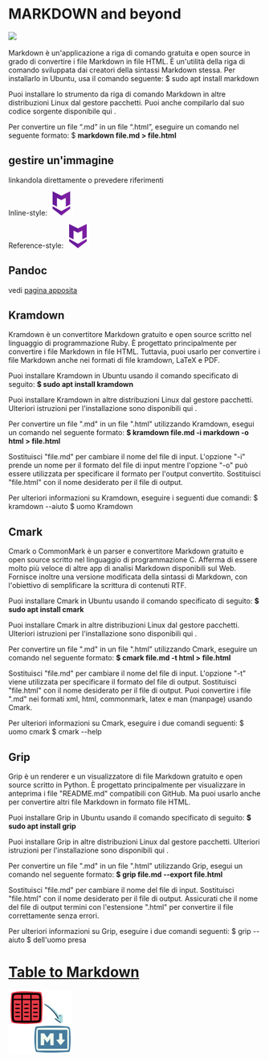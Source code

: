 # MARKDOWN and beyond

![](https://miro.medium.com/max/1400/1*zv16_HpmtjBQ3QfObwGkiA.jpeg)

Markdown è un'applicazione a riga di comando gratuita e open source in grado di convertire i file Markdown in file HTML. È un'utilità della riga di comando sviluppata dai creatori della sintassi Markdown stessa. Per installarlo in Ubuntu, usa il comando seguente:
	$ sudo apt install markdown

Puoi installare lo strumento da riga di comando Markdown in altre distribuzioni Linux dal gestore pacchetti. Puoi anche compilarlo dal suo codice sorgente disponibile qui .

Per convertire un file “.md” in un file “.html”, eseguire un comando nel seguente formato:	$ **markdown file.md > file.html**


## gestire un'immagine
linkandola direttamente o prevedere riferimenti

Inline-style: 
![alt text](https://github.com/adam-p/markdown-here/raw/master/src/common/images/icon48.png "Logo Title Text 1")

Reference-style: 
![alt text][logo]

[logo]: https://github.com/adam-p/markdown-here/raw/master/src/common/images/icon48.png "Logo Title Text 2"



## Pandoc

vedi [pagina apposita](https://github.com/paolovolterra/markdown/blob/main/Pandoc.md#converting-markdown-to-pdf-or-docx-with-pandoc)



## Kramdown

Kramdown è un convertitore Markdown gratuito e open source scritto nel linguaggio di programmazione Ruby. 
È progettato principalmente per convertire i file Markdown in file HTML. 
Tuttavia, puoi usarlo per convertire i file Markdown anche nei formati di file kramdown, LaTeX e PDF.

Puoi installare Kramdown in Ubuntu usando il comando specificato di seguito: **$ sudo apt install kramdown**

Puoi installare Kramdown in altre distribuzioni Linux dal gestore pacchetti. 
Ulteriori istruzioni per l'installazione sono disponibili qui .

Per convertire un file ".md" in un file ".html" utilizzando Kramdown, esegui un comando nel seguente formato: **$ kramdown file.md -i markdown -o html > file.html**

Sostituisci "file.md" per cambiare il nome del file di input. 
L'opzione "-i" prende un nome per il formato del file di input mentre l'opzione "-o" può essere utilizzata per specificare il formato per l'output convertito. Sostituisci "file.html" con il nome desiderato per il file di output.

Per ulteriori informazioni su Kramdown, eseguire i seguenti due comandi:
$ kramdown --aiuto
$ uomo Kramdown

## Cmark

Cmark o CommonMark è un parser e convertitore Markdown gratuito e open source scritto nel linguaggio di programmazione C. 
Afferma di essere molto più veloce di altre app di analisi Markdown disponibili sul Web. 
Fornisce inoltre una versione modificata della sintassi di Markdown, con l'obiettivo di semplificare la scrittura di contenuti RTF.

Puoi installare Cmark in Ubuntu usando il comando specificato di seguito:	**$ sudo apt install cmark**

Puoi installare Cmark in altre distribuzioni Linux dal gestore pacchetti. 
Ulteriori istruzioni per l'installazione sono disponibili qui .

Per convertire un file ".md" in un file ".html" utilizzando Cmark, eseguire un comando nel seguente formato:	**$ cmark file.md -t html > file.html**

Sostituisci "file.md" per cambiare il nome del file di input. 
L'opzione "-t" viene utilizzata per specificare il formato del file di output. 
Sostituisci "file.html" con il nome desiderato per il file di output. 
Puoi convertire i file ".md" nei formati xml, html, commonmark, latex e man (manpage) usando Cmark.

Per ulteriori informazioni su Cmark, eseguire i due comandi seguenti:
	$ uomo cmark
	$ cmark --help

## Grip

Grip è un renderer e un visualizzatore di file Markdown gratuito e open source scritto in Python. 
È progettato principalmente per visualizzare in anteprima i file "README.md" compatibili con GitHub. Ma puoi usarlo anche per convertire altri file Markdown in formato file HTML.

Puoi installare Grip in Ubuntu usando il comando specificato di seguito:	**$ sudo apt install grip**

Puoi installare Grip in altre distribuzioni Linux dal gestore pacchetti. 
Ulteriori istruzioni per l'installazione sono disponibili qui .

Per convertire un file ".md" in un file ".html" utilizzando Grip, esegui un comando nel seguente formato:	**$ grip file.md --export file.html**

Sostituisci "file.md" per cambiare il nome del file di input. 
Sostituisci "file.html" con il nome desiderato per il file di output. 
Assicurati che il nome del file di output termini con l'estensione ".html" per convertire il file correttamente senza errori.

Per ulteriori informazioni su Grip, eseguire i due comandi seguenti:
	$ grip --aiuto
	$ dell'uomo presa


# [Table to Markdown](https://github.com/kbravh/table-to-markdown/blob/master/README.md)
![](https://github.com/kbravh/table-to-markdown/raw/master/images/logo_128.png)

